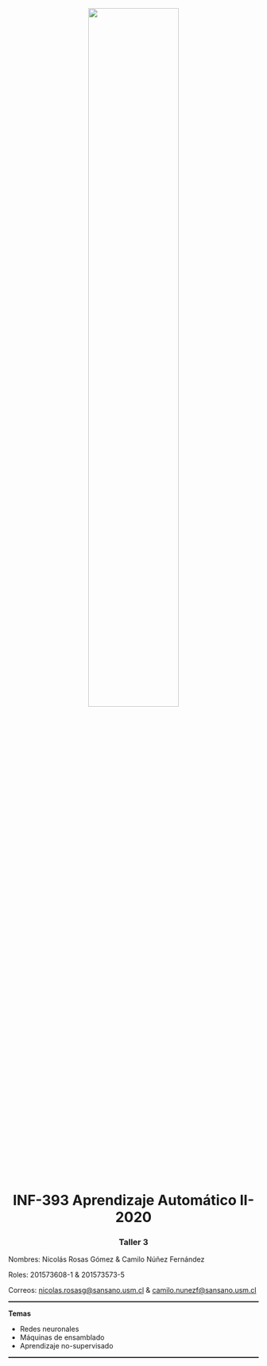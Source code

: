 <center>
    <img src="http://sct.inf.utfsm.cl/wp-content/uploads/2020/04/logo_di.png" style="width:60%">
    <h1> INF-393 Aprendizaje Automático II-2020 </h1>
    <h3> Taller 3</h3>
</center>

Nombres: Nicolás Rosas Gómez  & Camilo Núñez Fernández

Roles: 201573608-1 & 201573573-5

Correos:
nicolas.rosasg@sansano.usm.cl & camilo.nunezf@sansano.usm.cl
<hr style="height:2px;border:none"/>

**Temas**  

* Redes neuronales
* Máquinas de ensamblado
* Aprendizaje no-supervisado 

<hr style="height:2px;border:none"/>
